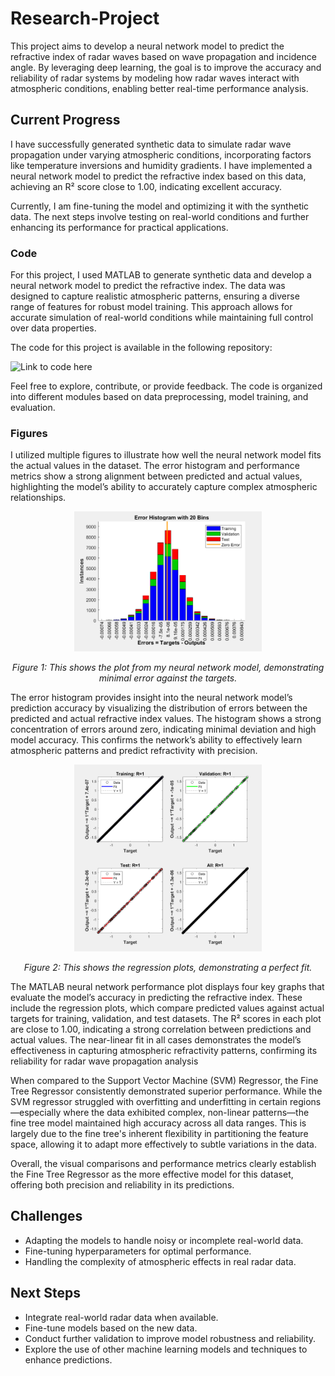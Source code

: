 # Research-Project

This project aims to develop a neural network model to predict the refractive index of radar waves based on wave propagation and incidence angle. By leveraging deep learning, the goal is to improve the accuracy and reliability of radar systems by modeling how radar waves interact with atmospheric conditions, enabling better real-time performance analysis.

## Current Progress
I have successfully generated synthetic data to simulate radar wave propagation under varying atmospheric conditions, incorporating factors like temperature inversions and humidity gradients. I have implemented a neural network model to predict the refractive index based on this data, achieving an R² score close to 1.00, indicating excellent accuracy.

Currently, I am fine-tuning the model and optimizing it with the synthetic data. The next steps involve testing on real-world conditions and further enhancing its performance for practical applications.

### Code
For this project, I used MATLAB to generate synthetic data and develop a neural network model to predict the refractive index. The data was designed to capture realistic atmospheric patterns, ensuring a diverse range of features for robust model training. This approach allows for accurate simulation of real-world conditions while maintaining full control over data properties.

The code for this project is available in the following repository:

![Link to code here](Code/Neural_Net.m)

Feel free to explore, contribute, or provide feedback. The code is organized into different modules based on data preprocessing, model training, and evaluation.



### Figures

I utilized multiple figures to illustrate how well the neural network model fits the actual values in the dataset. The error histogram and performance metrics show a strong alignment between predicted and actual values, highlighting the model’s ability to accurately capture complex atmospheric relationships.

<p align="center">
  <img src="Figures/errors.png" alt="Plot Description" width="300"/>
</p>

<p align="center"><em>Figure 1: This shows the plot from my neural network model, demonstrating minimal error against the targets.</em></p>

The error histogram provides insight into the neural network model’s prediction accuracy by visualizing the distribution of errors between the predicted and actual refractive index values. The histogram shows a strong concentration of errors around zero, indicating minimal deviation and high model accuracy. This confirms the network’s ability to effectively learn atmospheric patterns and predict refractivity with precision.

<p align="center">
  <img src="Figures/Rsquared.png" alt="Plot Description" width="300"/>
</p>

<p align="center"><em>Figure 2: This shows the regression plots, demonstrating a perfect fit.</em></p>

The MATLAB neural network performance plot displays four key graphs that evaluate the model’s accuracy in predicting the refractive index. These include the regression plots, which compare predicted values against actual targets for training, validation, and test datasets. The R² scores in each plot are close to 1.00, indicating a strong correlation between predictions and actual values. The near-linear fit in all cases demonstrates the model’s effectiveness in capturing atmospheric refractivity patterns, confirming its reliability for radar wave propagation analysis

When compared to the Support Vector Machine (SVM) Regressor, the Fine Tree Regressor consistently demonstrated superior performance. While the SVM regressor struggled with overfitting and underfitting in certain regions—especially where the data exhibited complex, non-linear patterns—the fine tree model maintained high accuracy across all data ranges. This is largely due to the fine tree's inherent flexibility in partitioning the feature space, allowing it to adapt more effectively to subtle variations in the data.

Overall, the visual comparisons and performance metrics clearly establish the Fine Tree Regressor as the more effective model for this dataset, offering both precision and reliability in its predictions.

## Challenges
* Adapting the models to handle noisy or incomplete real-world data.
* Fine-tuning hyperparameters for optimal performance.
* Handling the complexity of atmospheric effects in real radar data.

## Next Steps
* Integrate real-world radar data when available.
* Fine-tune models based on the new data.
* Conduct further validation to improve model robustness and reliability.
* Explore the use of other machine learning models and techniques to enhance predictions.
